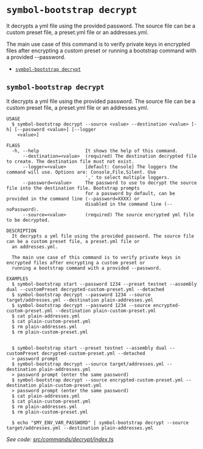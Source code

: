 # `symbol-bootstrap decrypt`

It decrypts a yml file using the provided password. The source file can be a custom preset file, a preset.yml file or an addresses.yml.

The main use case of this command is to verify private keys in encrypted files after encrypting a custom preset or running a bootstrap command with a provided --password.

- [`symbol-bootstrap decrypt`](#symbol-bootstrap-decrypt)

## `symbol-bootstrap decrypt`

It decrypts a yml file using the provided password. The source file can be a custom preset file, a preset.yml file or an addresses.yml.

```
USAGE
  $ symbol-bootstrap decrypt --source <value> --destination <value> [-h] [--password <value>] [--logger
    <value>]

FLAGS
  -h, --help                 It shows the help of this command.
      --destination=<value>  (required) The destination decrypted file to create. The destination file must not exist.
      --logger=<value>       [default: Console] The loggers the command will use. Options are: Console,File,Silent. Use
                             ',' to select multiple loggers.
      --password=<value>     The password to use to decrypt the source file into the destination file. Bootstrap prompts
                             for a password by default, can be provided in the command line (--password=XXXX) or
                             disabled in the command line (--noPassword).
      --source=<value>       (required) The source encrypted yml file to be decrypted.

DESCRIPTION
  It decrypts a yml file using the provided password. The source file can be a custom preset file, a preset.yml file or
  an addresses.yml.

  The main use case of this command is to verify private keys in encrypted files after encrypting a custom preset or
  running a bootstrap command with a provided --password.

EXAMPLES
  $ symbol-bootstrap start --password 1234 --preset testnet --assembly dual --customPreset decrypted-custom-preset.yml --detached
  $ symbol-bootstrap decrypt --password 1234 --source target/addresses.yml --destination plain-addresses.yml
  $ symbol-bootstrap decrypt --password 1234 --source encrypted-custom-preset.yml --destination plain-custom-preset.yml
  $ cat plain-addresses.yml
  $ cat plain-custom-preset.yml
  $ rm plain-addresses.yml
  $ rm plain-custom-preset.yml


  $ symbol-bootstrap start --preset testnet --assembly dual --customPreset decrypted-custom-preset.yml --detached
  > password prompt
  $ symbol-bootstrap decrypt --source target/addresses.yml --destination plain-addresses.yml
  > password prompt (enter the same password)
  $ symbol-bootstrap decrypt --source encrypted-custom-preset.yml --destination plain-custom-preset.yml
  > password prompt (enter the same password)
  $ cat plain-addresses.yml
  $ cat plain-custom-preset.yml
  $ rm plain-addresses.yml
  $ rm plain-custom-preset.yml

  $ echo "$MY_ENV_VAR_PASSWORD" | symbol-bootstrap decrypt --source target/addresses.yml --destination plain-addresses.yml
```

_See code: [src/commands/decrypt/index.ts](https://github.com/nemneshia/symbol-bootstrap/blob/v2.0.6/src/commands/decrypt/index.ts)_
